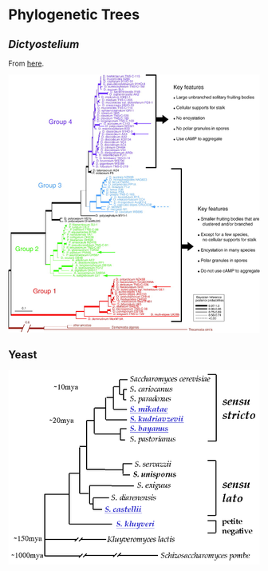 # Phylogenetic Trees

## *Dictyostelium*

From [here](http://dev.biologists.org/content/138/3/387).

![Dictyostelium](images/Dictyostelium.jpeg)

## Yeast

![yeast](images/yeast.png)

